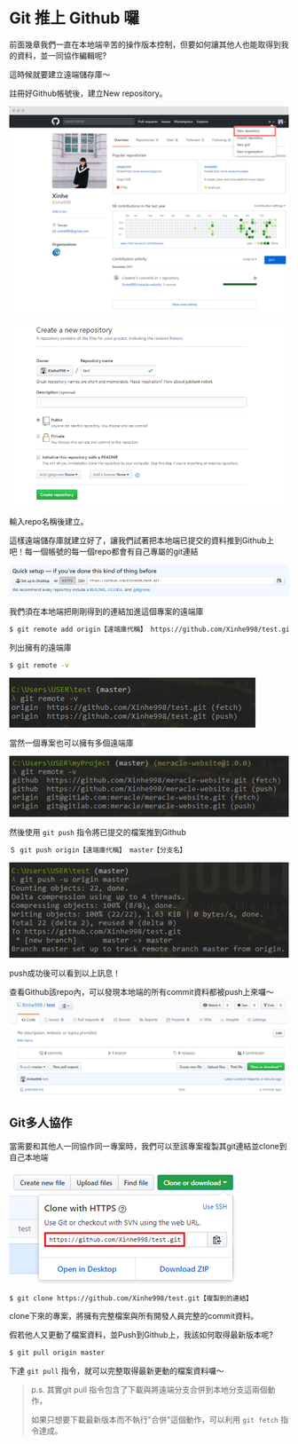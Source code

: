 # Git 推上 Github 囉

前面幾章我們一直在本地端辛苦的操作版本控制，但要如何讓其他人也能取得到我的資料，並一同協作編輯呢?

這時候就要建立遠端儲存庫～

註冊好Github帳號後，建立New repository。

![](../.gitbook/assets/xinhe_github.png)

![](../.gitbook/assets/22.png)

輸入repo名稱後建立。

這樣遠端儲存庫就建立好了，讓我們試著把本地端已提交的資料推到Github上吧！每一個帳號的每一個repo都會有自己專屬的git連結

![](../.gitbook/assets/23.png)

我們須在本地端把剛剛得到的連結加進這個專案的遠端庫

```bash
$ git remote add origin【遠端庫代稱】 https://github.com/Xinhe998/test.git【網址改成自己的連結哦】
```

列出擁有的遠端庫

```bash
$ git remote -v
```

![](../.gitbook/assets/26.png)

當然一個專案也可以擁有多個遠端庫

![](../.gitbook/assets/27.png)

然後使用 `git push` 指令將已提交的檔案推到Github

```bash
＄ git push origin【遠端庫代稱】 master【分支名】
```

![](../.gitbook/assets/24.png)

push成功後可以看到以上訊息！

查看Github該repo內，可以發現本地端的所有commit資料都被push上來囉～![](../.gitbook/assets/25.png)

## Git多人協作

當需要和其他人一同協作同一專案時，我們可以至該專案複製其git連結並clone到自己本地端

![](../.gitbook/assets/28.png)

```bash
$ git clone https://github.com/Xinhe998/test.git【複製到的連結】
```

clone下來的專案，將擁有完整檔案與所有開發人員完整的commit資料。

假若他人又更動了檔案資料，並Push到Github上，我該如何取得最新版本呢?

```bash
$ git pull origin master
```

下達 `git pull` 指令，就可以完整取得最新更動的檔案資料囉～

> p.s. 其實git pull 指令包含了下載與將遠端分支合併到本地分支這兩個動作，
>
> 如果只想要下載最新版本而不執行"合併"這個動作，可以利用 `git fetch` 指令達成。

